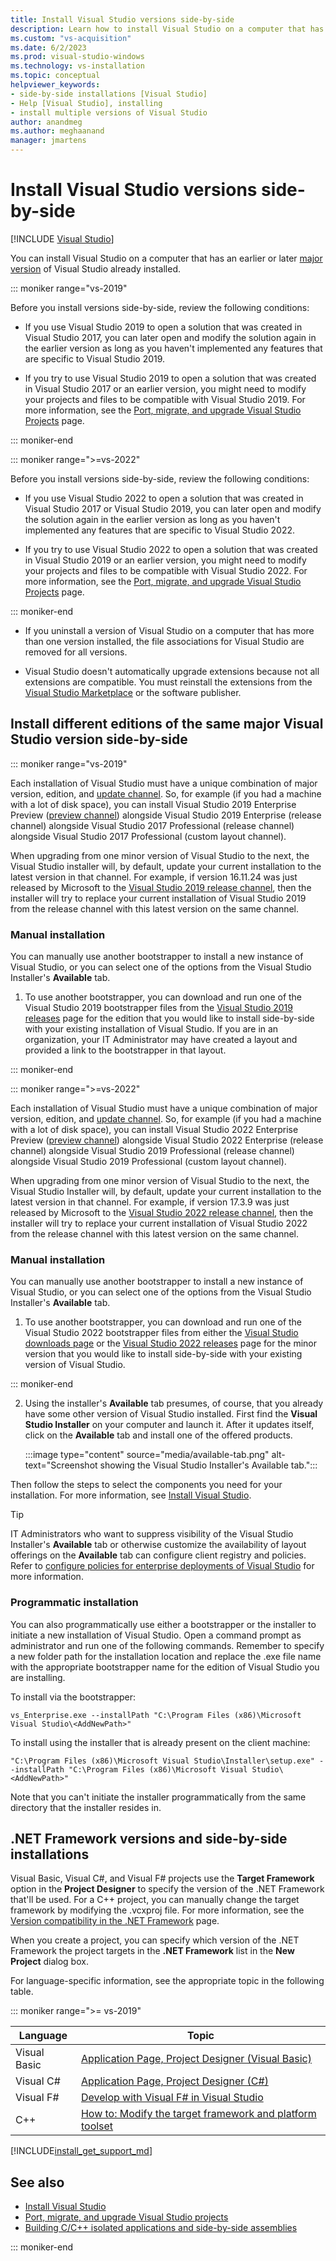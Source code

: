 ```yaml
---
title: Install Visual Studio versions side-by-side
description: Learn how to install Visual Studio on a computer that has an earlier or later version of Visual Studio already installed.
ms.custom: "vs-acquisition"
ms.date: 6/2/2023
ms.prod: visual-studio-windows
ms.technology: vs-installation
ms.topic: conceptual
helpviewer_keywords:
- side-by-side installations [Visual Studio]
- Help [Visual Studio], installing
- install multiple versions of Visual Studio
author: anandmeg
ms.author: meghaanand
manager: jmartens
---
```

# Install Visual Studio versions side-by-side

 [!INCLUDE [Visual Studio](~/includes/applies-to-version/vs-windows-only.md)]

You can install Visual Studio on a computer that has an earlier or later [major version](/visualstudio/productinfo/release-rhythm#determining-your-product-edition-version-and-channel) of Visual Studio already installed.

::: moniker range="vs-2019"

Before you install versions side-by-side, review the following conditions:

* If you use Visual Studio 2019 to open a solution that was created in Visual Studio 2017, you can later open and modify the solution again in the earlier version as long as you haven't implemented any features that are specific to Visual Studio 2019.

* If you try to use Visual Studio 2019 to open a solution that was created in Visual Studio 2017 or an earlier version, you might need to modify your projects and files to be compatible with Visual Studio 2019. For more information, see the [Port, migrate, and upgrade Visual Studio Projects](../porting/port-migrate-and-upgrade-visual-studio-projects.md) page.

::: moniker-end

::: moniker range=">=vs-2022"

Before you install versions side-by-side, review the following conditions:

* If you use Visual Studio 2022 to open a solution that was created in Visual Studio 2017 or Visual Studio 2019, you can later open and modify the solution again in the earlier version as long as you haven't implemented any features that are specific to Visual Studio 2022.

* If you try to use Visual Studio 2022 to open a solution that was created in Visual Studio 2019 or an earlier version, you might need to modify your projects and files to be compatible with Visual Studio 2022. For more information, see the [Port, migrate, and upgrade Visual Studio Projects](../porting/port-migrate-and-upgrade-visual-studio-projects.md) page.

::: moniker-end

* If you uninstall a version of Visual Studio on a computer that has more than one version installed, the file associations for Visual Studio are removed for all versions.

* Visual Studio doesn't automatically upgrade extensions because not all extensions are compatible. You must reinstall the extensions from the [Visual Studio Marketplace](https://marketplace.visualstudio.com/) or the software publisher.

## Install different editions of the same major Visual Studio version side-by-side

::: moniker range="vs-2019"

Each installation of Visual Studio must have a unique combination of major version, edition, and [update channel](/visualstudio/install/update-visual-studio?view=vs-2019&preserve-view=true#configure-source-location-of-updates). So, for example (if you had a machine with a lot of disk space), you can install Visual Studio 2019 Enterprise Preview ([preview channel](/visualstudio/productinfo/release-rhythm)) alongside Visual Studio 2019 Enterprise (release channel) alongside Visual Studio 2017 Professional (release channel) alongside Visual Studio 2017 Professional (custom layout channel).

When upgrading from one minor version of Visual Studio to the next, the Visual Studio installer will, by default, update your current installation to the latest version in that channel. For example, if version 16.11.24 was just released by Microsoft to the [Visual Studio 2019 release channel](/visualstudio/productinfo/release-rhythm), then the installer will try to replace your current installation of Visual Studio 2019 from the release channel with this latest version on the same channel. 

### Manual installation

You can manually use another bootstrapper to install a new instance of Visual Studio, or you can select one of the options from the Visual Studio Installer's **Available** tab.  

1. To use another bootstrapper, you can download and run one of the Visual Studio 2019 bootstrapper files from the [Visual Studio 2019 releases](/visualstudio/releases/2019/history#installing-an-earlier-release) page for the edition that you would like to install side-by-side with your existing installation of Visual Studio. If you are in an organization, your IT Administrator may have created a layout and provided a link to the bootstrapper in that layout.

::: moniker-end

::: moniker range=">=vs-2022"

Each installation of Visual Studio must have a unique combination of major version, edition, and [update channel](/visualstudio/install/update-visual-studio?view=vs-2022&preserve-view=true#configure-source-location-of-updates-1). So, for example (if you had a machine with a lot of disk space), you can install Visual Studio 2022 Enterprise Preview ([preview channel](/visualstudio/productinfo/release-rhythm)) alongside Visual Studio 2022 Enterprise (release channel) alongside Visual Studio 2019 Professional (release channel) alongside Visual Studio 2019 Professional (custom layout channel).

When upgrading from one minor version of Visual Studio to the next, the Visual Studio Installer will, by default, update your current installation to the latest version in that channel. For example, if version 17.3.9 was just released by Microsoft to the [Visual Studio 2022 release channel](/visualstudio/productinfo/release-rhythm), then the installer will try to replace your current installation of Visual Studio 2022 from the release channel with this latest version on the same channel. 

### Manual installation

You can manually use another bootstrapper to install a new instance of Visual Studio, or you can select one of the options from the Visual Studio Installer's **Available** tab.  

1. To use another bootstrapper, you can download and run one of the Visual Studio 2022 bootstrapper files from either the [Visual Studio downloads page](https://visualstudio.microsoft.com/downloads) or the [Visual Studio 2022 releases](/visualstudio/releases/2022/release-history#release-dates-and-build-numbers) page for the minor version that you would like to install side-by-side with your existing version of Visual Studio.

::: moniker-end

2. Using the installer's **Available** tab presumes, of course, that you already have some other version of Visual Studio installed. First find the **Visual Studio Installer** on your computer and launch it. After it updates itself, click on the **Available** tab and install one of the offered products. 

    :::image type="content" source="media/available-tab.png" alt-text="Screenshot showing the Visual Studio Installer's Available tab.":::


Then follow the steps to select the components you need for your installation. For more information, see [Install Visual Studio](install-visual-studio.md#step-4---choose-workloads).

> [!TIP]
> IT Administrators who want to suppress visibility of the Visual Studio Installer's **Available** tab or otherwise customize the availability of layout offerings on the **Available** tab can configure client registry and policies. Refer to [configure policies for enterprise deployments of Visual Studio](/visualstudio/install/configure-policies-for-enterprise-deployments) for more information. 
     
### Programmatic installation

You can also programmatically use either a bootstrapper or the installer to initiate a new installation of Visual Studio. Open a command prompt as administrator and run one of the following commands. Remember to specify a new folder path for the installation location and replace the .exe file name with the appropriate bootstrapper name for the edition of Visual Studio you are installing. 

To install via the bootstrapper:

   ```shell
   vs_Enterprise.exe --installPath "C:\Program Files (x86)\Microsoft Visual Studio\<AddNewPath>"
   ```

To install using the installer that is already present on the client machine:

   ```shell
 "C:\Program Files (x86)\Microsoft Visual Studio\Installer\setup.exe" --installPath "C:\Program Files (x86)\Microsoft Visual Studio\<AddNewPath>"
   ```

Note that you can't initiate the installer programmatically from the same directory that the installer resides in.

## .NET Framework versions and side-by-side installations

Visual Basic, Visual C#, and Visual F# projects use the **Target Framework** option in the **Project Designer** to specify the version of the .NET Framework that'll be used. For a C++ project, you can manually change the target framework by modifying the .vcxproj file. For more information, see the [Version compatibility in the .NET Framework](/dotnet/framework/migration-guide/version-compatibility) page.

When you create a project, you can specify which version of the .NET Framework the project targets in the **.NET Framework** list in the **New Project** dialog box.

For language-specific information, see the appropriate topic in the following table.

::: moniker range=">= vs-2019"

| Language     | Topic                                                                                                                           |
|--------------|---------------------------------------------------------------------------------------------------------------------------------|
| Visual Basic | [Application Page, Project Designer (Visual Basic)](../ide/reference/application-page-project-designer-visual-basic.md)         |
| Visual C#    | [Application Page, Project Designer (C#)](../ide/reference/application-page-project-designer-csharp.md)                         |
| Visual F#    | [Develop with Visual F# in Visual Studio](../ide/fsharp-visual-studio.md)                                                       |
| C++          | [How to: Modify the target framework and platform toolset](/cpp/build/how-to-modify-the-target-framework-and-platform-toolset/) |

[!INCLUDE[install_get_support_md](includes/install_get_support_md.md)]

## See also

* [Install Visual Studio](install-visual-studio.md)
* [Port, migrate, and upgrade Visual Studio projects](../porting/port-migrate-and-upgrade-visual-studio-projects.md)
* [Building C/C++ isolated applications and side-by-side assemblies](/cpp/build/building-c-cpp-isolated-applications-and-side-by-side-assemblies/)

::: moniker-end
